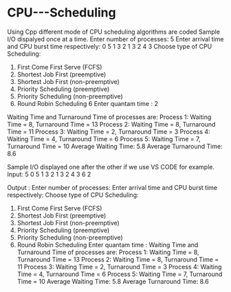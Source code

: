 # CPU---Scheduling
Using Cpp different mode of CPU scheduling algorithms are coded
Sample I/O dispalyed once at a time.
Enter number of processes: 5
Enter arrival time and CPU burst time respectively:
0 5
1 3
2 1
3 2
4 3
Choose type of CPU Scheduling:
1. First Come First Serve (FCFS)
2. Shortest Job First (preemptive)
3. Shortest Job First (non-preemptive)
4. Priority Scheduling (preemptive)
5. Priority Scheduling (non-preemptive)
6. Round Robin Scheduling
6
Enter quantam time : 2

Waiting Time and Turnaround Time of processes are: 
Process 1: Waiting Time = 8, Turnaround Time = 13
Process 2: Waiting Time = 8, Turnaround Time = 11
Process 3: Waiting Time = 2, Turnaround Time = 3
Process 4: Waiting Time = 4, Turnaround Time = 6
Process 5: Waiting Time = 7, Turnaround Time = 10
Average Waiting Time: 5.8
Average Turnaround Time: 8.6




Sample I/O displayed one after the other if we use VS CODE for example.
Input: 
5
0 5
1 3
2 1
3 2
4 3
6
2

Output :
Enter number of processes: Enter arrival time and CPU burst time respectively:
Choose type of CPU Scheduling:
1. First Come First Serve (FCFS)
2. Shortest Job First (preemptive)
3. Shortest Job First (non-preemptive)
4. Priority Scheduling (preemptive)
5. Priority Scheduling (non-preemptive)
6. Round Robin Scheduling
Enter quantam time : Waiting Time and Turnaround Time of processes are: 
Process 1: Waiting Time = 8, Turnaround Time = 13
Process 2: Waiting Time = 8, Turnaround Time = 11
Process 3: Waiting Time = 2, Turnaround Time = 3
Process 4: Waiting Time = 4, Turnaround Time = 6
Process 5: Waiting Time = 7, Turnaround Time = 10
Average Waiting Time: 5.8
Average Turnaround Time: 8.6
